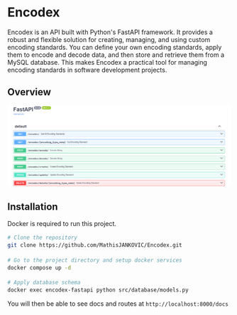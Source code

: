 # Encodex

Encodex is an API built with Python's FastAPI framework. It provides a robust and flexible solution for creating, managing, and using custom encoding standards. You can define your own encoding standards, apply them to encode and decode data, and then store and retrieve them from a MySQL database. This makes Encodex a practical tool for managing encoding standards in software development projects.

## Overview
![API routes](./routes.png)

## Installation
Docker is required to run this project.

```bash
# Clone the repository
git clone https://github.com/MathisJANKOVIC/Encodex.git

# Go to the project directory and setup docker services
docker compose up -d

# Apply database schema
docker exec encodex-fastapi python src/database/models.py
```
You will then be able to see docs and routes at `http://localhost:8000/docs`